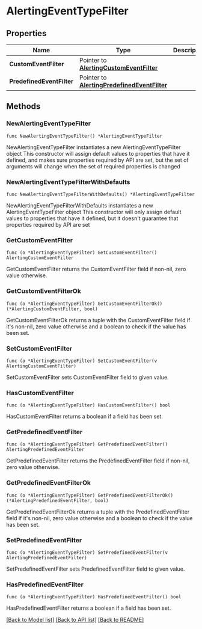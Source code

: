 # AlertingEventTypeFilter

## Properties

Name | Type | Description | Notes
------------ | ------------- | ------------- | -------------
**CustomEventFilter** | Pointer to [**AlertingCustomEventFilter**](AlertingCustomEventFilter.md) |  | [optional] 
**PredefinedEventFilter** | Pointer to [**AlertingPredefinedEventFilter**](AlertingPredefinedEventFilter.md) |  | [optional] 

## Methods

### NewAlertingEventTypeFilter

`func NewAlertingEventTypeFilter() *AlertingEventTypeFilter`

NewAlertingEventTypeFilter instantiates a new AlertingEventTypeFilter object
This constructor will assign default values to properties that have it defined,
and makes sure properties required by API are set, but the set of arguments
will change when the set of required properties is changed

### NewAlertingEventTypeFilterWithDefaults

`func NewAlertingEventTypeFilterWithDefaults() *AlertingEventTypeFilter`

NewAlertingEventTypeFilterWithDefaults instantiates a new AlertingEventTypeFilter object
This constructor will only assign default values to properties that have it defined,
but it doesn't guarantee that properties required by API are set

### GetCustomEventFilter

`func (o *AlertingEventTypeFilter) GetCustomEventFilter() AlertingCustomEventFilter`

GetCustomEventFilter returns the CustomEventFilter field if non-nil, zero value otherwise.

### GetCustomEventFilterOk

`func (o *AlertingEventTypeFilter) GetCustomEventFilterOk() (*AlertingCustomEventFilter, bool)`

GetCustomEventFilterOk returns a tuple with the CustomEventFilter field if it's non-nil, zero value otherwise
and a boolean to check if the value has been set.

### SetCustomEventFilter

`func (o *AlertingEventTypeFilter) SetCustomEventFilter(v AlertingCustomEventFilter)`

SetCustomEventFilter sets CustomEventFilter field to given value.

### HasCustomEventFilter

`func (o *AlertingEventTypeFilter) HasCustomEventFilter() bool`

HasCustomEventFilter returns a boolean if a field has been set.

### GetPredefinedEventFilter

`func (o *AlertingEventTypeFilter) GetPredefinedEventFilter() AlertingPredefinedEventFilter`

GetPredefinedEventFilter returns the PredefinedEventFilter field if non-nil, zero value otherwise.

### GetPredefinedEventFilterOk

`func (o *AlertingEventTypeFilter) GetPredefinedEventFilterOk() (*AlertingPredefinedEventFilter, bool)`

GetPredefinedEventFilterOk returns a tuple with the PredefinedEventFilter field if it's non-nil, zero value otherwise
and a boolean to check if the value has been set.

### SetPredefinedEventFilter

`func (o *AlertingEventTypeFilter) SetPredefinedEventFilter(v AlertingPredefinedEventFilter)`

SetPredefinedEventFilter sets PredefinedEventFilter field to given value.

### HasPredefinedEventFilter

`func (o *AlertingEventTypeFilter) HasPredefinedEventFilter() bool`

HasPredefinedEventFilter returns a boolean if a field has been set.


[[Back to Model list]](../README.md#documentation-for-models) [[Back to API list]](../README.md#documentation-for-api-endpoints) [[Back to README]](../README.md)


